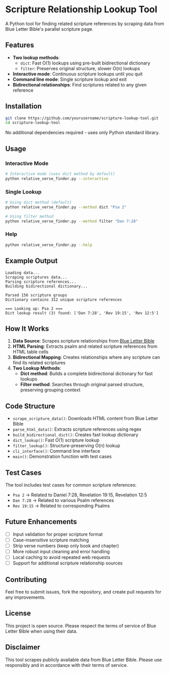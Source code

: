 # Scripture Relationship Lookup Tool

A Python tool for finding related scripture references by scraping data from Blue Letter Bible's parallel scripture
page.

## Features

- **Two lookup methods**:
    - `dict`: Fast O(1) lookups using pre-built bidirectional dictionary
    - `filter`: Preserves original structure, slower O(n) lookups
- **Interactive mode**: Continuous scripture lookups until you quit
- **Command line mode**: Single scripture lookup and exit
- **Bidirectional relationships**: Find scriptures related to any given reference

## Installation

```bash
git clone https://github.com/yourusername/scripture-lookup-tool.git
cd scripture-lookup-tool
```

No additional dependencies required - uses only Python standard library.

## Usage

### Interactive Mode

```bash
# Interactive mode (uses dict method by default)
python relative_verse_finder.py --interactive
```

### Single Lookup

```bash
# Using dict method (default)
python relative_verse_finder.py --method dict "Psa 2"

# Using filter method  
python relative_verse_finder.py --method filter "Dan 7:28"
```

### Help

```bash
python relative_verse_finder.py --help
```

## Example Output

```
Loading data...
Scraping scriptures data...
Parsing scripture references...
Building bidirectional dictionary...

Parsed 156 scripture groups
Dictionary contains 312 unique scripture references

=== Looking up: Psa 2 ===
Dict lookup result (3) found: ['Dan 7:28', 'Rev 19:15', 'Rev 12:5']
```

## How It Works

1. **Data Source**: Scrapes scripture relationships
   from [Blue Letter Bible](https://www.blueletterbible.org/study/parallel/paral18.cfm)
2. **HTML Parsing**: Extracts psalm and related scripture references from HTML table cells
3. **Bidirectional Mapping**: Creates relationships where any scripture can find its related scriptures
4. **Two Lookup Methods**:
    - **Dict method**: Builds a complete bidirectional dictionary for fast lookups
    - **Filter method**: Searches through original parsed structure, preserving grouping context

## Code Structure

- `scrape_scripture_data()`: Downloads HTML content from Blue Letter Bible
- `parse_html_data()`: Extracts scripture references using regex
- `build_bidirectional_dict()`: Creates fast lookup dictionary
- `dict_lookup()`: Fast O(1) scripture lookup
- `filter_lookup()`: Structure-preserving O(n) lookup
- `cli_interface()`: Command line interface
- `main()`: Demonstration function with test cases

## Test Cases

The tool includes test cases for common scripture references:

- `Psa 2` → Related to Daniel 7:28, Revelation 19:15, Revelation 12:5
- `Dan 7:28` → Related to various Psalm references
- `Rev 19:15` → Related to corresponding Psalms

## Future Enhancements

- [ ] Input validation for proper scripture format
- [ ] Case-insensitive scripture matching
- [ ] Strip verse numbers (keep only book and chapter)
- [ ] More robust input cleaning and error handling
- [ ] Local caching to avoid repeated web requests
- [ ] Support for additional scripture relationship sources

## Contributing

Feel free to submit issues, fork the repository, and create pull requests for any improvements.

## License

This project is open source. Please respect the terms of service of Blue Letter Bible when using their data.

## Disclaimer

This tool scrapes publicly available data from Blue Letter Bible. Please use responsibly and in accordance with their
terms of service.